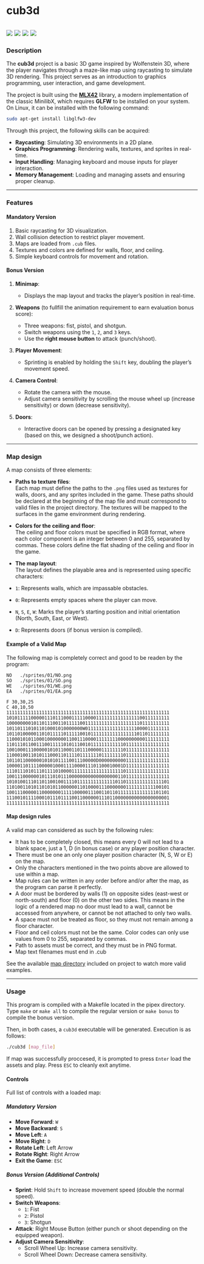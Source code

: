 # cub3d

![](.media/00.png)
![](.media/01.png)
![](.media/02.png)
![](.media/03.png)
---
### Description

The **cub3d** project is a basic 3D game inspired by Wolfenstein 3D, where the player navigates through a maze-like map using raycasting to simulate 3D rendering. This project serves as an introduction to graphics programming, user interaction, and game development. 

The project is built using the [**MLX42**](https://github.com/codam-coding-college/MLX42) library, a modern implementation of the classic MinilibX, which requires **GLFW** to be installed on your system. On Linux, it can be installed with the following command:
```bash
sudo apt-get install libglfw3-dev
```

Through this project, the following skills can be acquired:
- **Raycasting**: Simulating 3D environments in a 2D plane.
- **Graphics Programming**: Rendering walls, textures, and sprites in real-time.
- **Input Handling**: Managing keyboard and mouse inputs for player interaction.
- **Memory Management**: Loading and managing assets and ensuring proper cleanup.

---
### Features

#### Mandatory Version

1. Basic raycasting for 3D visualization.
2. Wall collision detection to restrict player movement.
3. Maps are loaded from `.cub` files.
4. Textures and colors are defined for walls, floor, and ceiling.
5. Simple keyboard controls for movement and rotation.

#### Bonus Version

1. **Minimap**:
   - Displays the map layout and tracks the player’s position in real-time.

2. **Weapons** (to fullfill the animation requirement to earn evaluation bonus score):
   - Three weapons: fist, pistol, and shotgun.
   - Switch weapons using the `1`, `2`, and `3` keys.
   - Use the **right mouse button** to attack (punch/shoot).

3. **Player Movement**:
   - Sprinting is enabled by holding the `Shift` key, doubling the player’s movement speed.

4. **Camera Control**:
   - Rotate the camera with the mouse.
   - Adjust camera sensitivity by scrolling the mouse wheel up (increase sensitivity) or down (decrease sensitivity).

5. **Doors**:
   - Interactive doors can be opened by pressing a designated key (based on this, we designed a shoot/punch action).

---
### Map design

A map consists of three elements:

- **Paths to texture files**:  
  Each map must define the paths to the `.png` files used as textures for walls, doors, and any sprites included in the game. These paths should be declared at the beginning of the map file and must correspond to valid files in the project directory. The textures will be mapped to the surfaces in the game environment during rendering.

- **Colors for the ceiling and floor**:  
  The ceiling and floor colors must be specified in RGB format, where each color component is an integer between 0 and 255, separated by commas. These colors define the flat shading of the ceiling and floor in the game.

- **The map layout**:  
The layout defines the playable area and is represented using specific characters:  
- `1`: Represents walls, which are impassable obstacles.  
- `0`: Represents empty spaces where the player can move.  
- `N`, `S`, `E`, `W`: Marks the player’s starting position and initial orientation (North, South, East, or West).  
- `D`: Represents doors (if bonus version is compiled).


#### Example of a Valid Map

The following map is completely correct and good to be readen by the program:

    NO   ./sprites/01/NO.png
    SO   ./sprites/01/SO.png
    WE   ./sprites/01/WE.png
    EA   ./sprites/01/EA.png

    F 30,30,25
    C 40,10,50
    111111111111111111111111111111111111111111111111111111111111
    101011111000001110111000111110000111111111111111100111111111
    100000000101101110011011111001111111111111111111101111111111
    1011011101011010001010000000W0111111111111111111000011111111
    101101000001101011111011111001011111111111111111011011111111
    110001010110001000000011001110000111111110000000000111111111
    110111011001110011111010111001011111111111101111111111111111
    100100011100000101011000110111000001111111101111111111111111
    110001001101011100011011110111111101111111101111111111111111
    101101100000010101011110011100000D00000000001111111111111111
    1000011011110000010001111000011101100010001D1111111111111111
    111011101011101111010000111111111111111111101111111111111111
    100111000000101110101110000000000000000001101111111111111111
    101010011101101100100111101111111111111101101111111111111101
    110100110101101010110000001101000011100000001111111111100101
    100111000001100000001111100000111001101101111111111111101101
    111001011110001011101111001100000011101100000000000000000001
    111111111111111111111111111111111111111111111111111111111111

#### Map design rules

A valid map can considered as such by the following rules:

* It has to be completely closed, this means every 0 will not lead to a blank space, just a 1, D (in bonus case) or any player position character.
* There must be one an only one player position character (N, S, W or E) on the map.
* Only the characters mentioned in the two points above are allowed to use within a map.
* Map rules can be written in any order before and/or after the map, as the program can parse it perfectly.
* A door must be bordered by walls (1) on opposite sides (east-west or north-south) and floor (0) on the other two sides. This means in the logic of a rendered map no door must lead to a wall, cannot be accessed from anywhere, or cannot be not attached to only two walls.
* A space must not be treated as floor, so they must not remain among a floor character.
* Floor and ceil colors must not be the same. Color codes can only use values from 0 to 255, separated by commas.
* Path to assets must be correct, and they must be in PNG format.
* Map text filenames must end in .cub

See the available [map directory](https://github.com/prando-a/42Cursus/tree/master/cub3D/maps) included on project to watch more valid examples.

---
### Usage

This program is compiled with a Makefile located in the pipex directory. Type `make` or `make all` to compile the regular version or `make bonus` to compile the bonus version. <br>

Then, in both cases, a `cub3d` executable will be generated. Execution is as follows:

  ```bash
  ./cub3d [map_file]
  ```
If map was successfully proccesed, it is prompted to press `Enter` load the assets and play. Press `ESC` to cleanly exit anytime.

#### Controls

Full list of controls with a loaded map:

##### Mandatory Version
- **Move Forward**: `W`
- **Move Backward**: `S`
- **Move Left**: `A`
- **Move Right**: `D`
- **Rotate Left**: Left Arrow
- **Rotate Right**: Right Arrow
- **Exit the Game**: `ESC`

##### Bonus Version (Additional Controls)
- **Sprint**: Hold `Shift` to increase movement speed (double the normal speed).
- **Switch Weapons**:
  - `1`: Fist
  - `2`: Pistol
  - `3`: Shotgun
- **Attack**: Right Mouse Button (either punch or shoot depending on the equipped weapon).
- **Adjust Camera Sensitivity**: 
  - Scroll Wheel Up: Increase camera sensitivity.
  - Scroll Wheel Down: Decrease camera sensitivity.
